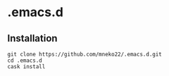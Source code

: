 # .emacs.d
## Installation


``` shell
git clone https://github.com/mneko22/.emacs.d.git
cd .emacs.d
cask install
```
